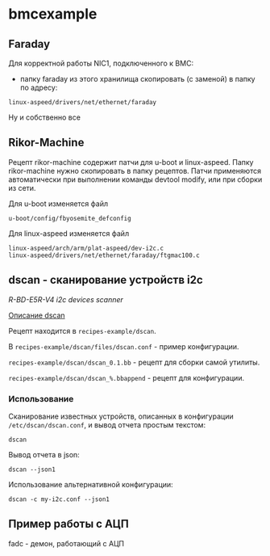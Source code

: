 # bmcexample

## Faraday

Для корректной работы NIC1, подключенного к BMC:
- папку faraday из этого хранилища скопировать (с заменой) в папку по адресу:
```
linux-aspeed/drivers/net/ethernet/faraday
```

Ну и собственно все

## Rikor-Machine

Рецепт rikor-machine содержит патчи для u-boot и linux-aspeed. Папку rikor-machine нужно скопировать в папку рецептов. Патчи применяются автоматически при выполнении команды devtool modify, или при сборки из сети.

Для u-boot изменяется файл
```
u-boot/config/fbyosemite_defconfig
```

Для linux-aspeed изменяется файл
```
linux-aspeed/arch/arm/plat-aspeed/dev-i2c.c
linux-aspeed/drivers/net/ethernet/faraday/ftgmac100.c
```

## dscan - сканирование устройств i2c

_R-BD-E5R-V4 i2c devices scanner_

[Описание dscan](https://github.com/ShajTester/dscan/blob/master/README.md)

Рецепт находится в `recipes-example/dscan`.

В `recipes-example/dscan/files/dscan.conf` - пример конфигурации.

`recipes-example/dscan/dscan_0.1.bb` - рецепт для сборки самой утилиты.

`recipes-example/dscan/dscan_%.bbappend` - рецепт для конфигурации.

### Использование

Сканирование известных устройств, описанных в конфигурации `/etc/dscan/dscan.conf`, и вывод отчета простым текстом:
```
dscan
```

Вывод отчета в json:
```
dscan --json1
```

Использование альтернативной конфигурации:
```
dscan -c my-i2c.conf --json1
```

## Пример работы с АЦП

fadc - демон, работающий с АЦП


